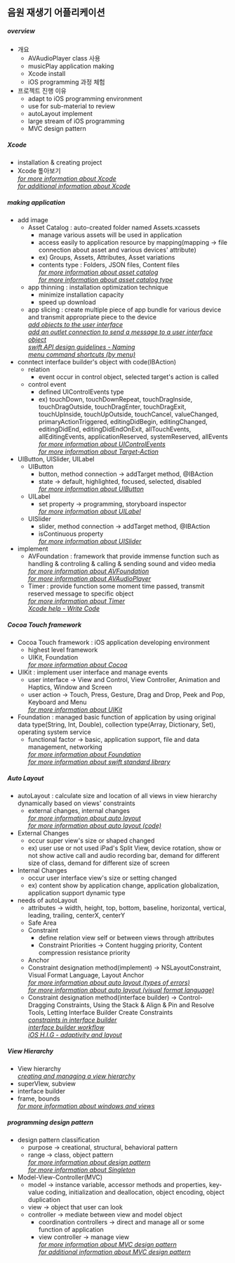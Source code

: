 ## 음원 재생기 어플리케이션

##### overview
- 개요
  * AVAudioPlayer class 사용
  * musicPlay application making
  * Xcode install
  * iOS programming 과정 체험
- 프로젝트 진행 이유
  * adapt to iOS programming environment
  * use for sub-material to review
  * autoLayout implement
  * large stream of iOS programming
  * MVC design pattern

##### Xcode
- installation & creating project
- Xcode 톺아보기  
*[for more information about Xcode](https://developer.apple.com/xcode/ide/)*  
*[for additional information about Xcode](http://help.apple.com/xcode/mac/current/)*

##### making application
- add image
  * Asset Catalog : auto-created folder named Assets.xcassets
    + manage various assets will be used in application
    + access easily to application resource by mapping(mapping -> file connection about asset and various devices' attribute)
    + ex) Groups, Assets, Attributes, Asset variations
    + contents type : Folders, JSON files, Content files  
    *[for more information about asset catalog](http://help.apple.com/xcode/mac/current/#/dev10510b1f7)*  
    *[for more information about asset catalog type](https://developer.apple.com/library/content/documentation/Xcode/Reference/xcode_ref-Asset_Catalog_Format/AssetTypes.html)*
  * app thinning : installation optimization technique
    + minimize installation capacity
    + speed up download
  * app slicing : create multiple piece of app bundle for various device and transmit appropriate piece to the device  
  *[add objects to the user interface](http://help.apple.com/xcode/mac/current/#/dev9ffcd0c51)*  
  *[add an outlet connection to send a message to a user interface object](http://help.apple.com/xcode/mac/current/#/devc06f7ee11)*  
  *[swift API design guidelines - Naming](https://swift.org/documentation/api-design-guidelines/#naming)*  
  *[menu command shortcuts (by menu)](https://developer.apple.com/library/content/documentation/IDEs/Conceptual/xcode_help-command_shortcuts/MenuCommands/MenuCommands014.html)*
- conntect interface builder's object with code(IBAction)
  * relation
    + event occur in control object, selected target's action is called
  * control event
    + defined UIControlEvents type
    + ex) touchDown, touchDownRepeat, touchDragInside, touchDragOutside, touchDragEnter, touchDragExit, touchUpInside, touchUpOutside, touchCancel, valueChanged, primaryActionTriggered, editingDidBegin, editingChanged, editingDidEnd, editingDidEndOnExit, allTouchEvents, allEditingEvents, applicationReserved, systemReserved, allEvents  
    *[for more information about UIControlEvents](https://developer.apple.com/documentation/uikit/uicontrolevents)*  
    *[for more information about Target-Action](https://developer.apple.com/library/content/documentation/General/Conceptual/CocoaEncyclopedia/Target-Action/Target-Action.html)*
- UIButton, UISlider, UILabel
  * UIButton
    + button, method connection -> addTarget method, @IBAction
    + state -> default, highlighted, focused, selected, disabled  
    *[for more information about UIButton](https://developer.apple.com/documentation/uikit/uibutton)*
  * UILabel
    + set property -> programming, storyboard inspector  
    *[for more information about UILabel](https://developer.apple.com/documentation/uikit/uilabel)*
  * UISlider
    + slider, method connection -> addTarget method, @IBAction
    + isContinuous property  
    *[for more information about UISlider](https://developer.apple.com/documentation/uikit/uislider)*
- implement
  * AVFoundation : framework that provide immense function such as handling & controling & calling & sending sound and video media  
  *[for more information about AVFoundation](https://developer.apple.com/documentation/avfoundation)*  
  *[for more information about AVAudioPlayer](https://developer.apple.com/documentation/avfoundation/avaudioplayer)*
  * Timer : provide function some moment time passed, transmit reserved message to specific object  
  *[for more information about Timer](https://developer.apple.com/documentation/foundation/timer)*  
  *[Xcode help - Write Code](http://help.apple.com/xcode/mac/current/#/dev8716704af)*

##### Cocoa Touch framework
- Cocoa Touch framework : iOS application developing environment
  * highest level framework
  * UIKit, Foundation  
  *[for more information about Cocoa](https://developer.apple.com/library/content/documentation/General/Conceptual/DevPedia-CocoaCore/Cocoa.html)*
- UIKit : implement user interface and manage events
  * user interface -> View and Control, View Controller, Animation and Haptics, Window and Screen
  * user action -> Touch, Press, Gesture, Drag and Drop, Peek and Pop, Keyboard and Menu  
  *[for more information about UIKit](https://developer.apple.com/documentation/uikit)*
- Foundation : managed basic function of application by using original data type(String, Int, Double), collection type(Array, Dictionary, Set), operating system service
  * functional factor -> basic, application support, file and data management, networking  
  *[for more information about Foundation](https://developer.apple.com/documentation/foundation)*  
  *[for more information about swift standard library](https://developer.apple.com/documentation/swift)*

##### Auto Layout
- autoLayout : calculate size and location of all views in view hierarchy dynamically based on views' constraints
  * external changes, internal changes  
  *[for more information about auto layout](https://developer.apple.com/library/content/documentation/UserExperience/Conceptual/AutolayoutPG/index.html#//apple_ref/doc/uid/TP40010853-CH7-SW1)*  
  *[for more information about auto layout (code)](https://developer.apple.com/library/content/documentation/UserExperience/Conceptual/AutolayoutPG/ProgrammaticallyCreatingConstraints.html#//apple_ref/doc/uid/TP40010853-CH16-SW1)*
- External Changes
  * occur super view's size or shaped changed
  * ex) user use or not used iPad's Split View, device rotation, show or not show active call and audio recording bar, demand for different size of class, demand for different size of screen
- Internal Changes
  * occur user interface view's size or setting changed
  * ex) content show by application change, application globalization, application support dynamic type
- needs of autoLayout
  * attributes -> width, height, top, bottom, baseline, horizontal, vertical, leading, trailing, centerX, centerY
  * Safe Area
  * Constraint
    + define relation view self or between views through attributes
    + Constraint Priorities -> Content hugging priority, Content compression resistance priority
  * Anchor
  * Constraint designation method(implement) -> NSLayoutConstraint, Visual Format Language, Layout Anchor  
  *[for more information about auto layout (types of errors)](https://developer.apple.com/library/content/documentation/UserExperience/Conceptual/AutolayoutPG/TypesofErrors.html#//apple_ref/doc/uid/TP40010853-CH22-SW1)*  
  *[for more information about auto layout (visual format language)](https://developer.apple.com/library/content/documentation/UserExperience/Conceptual/AutolayoutPG/VisualFormatLanguage.html#//apple_ref/doc/uid/TP40010853-CH27-SW1)*
  * Constraint designation method(interface builder) -> Control-Dragging Constraints, Using the Stack & Align & Pin and Resolve Tools, Letting Interface Builder Create Constraints  
  *[constraints in interface builder](https://developer.apple.com/library/content/documentation/UserExperience/Conceptual/AutolayoutPG/WorkingwithConstraintsinInterfaceBuidler.html#//apple_ref/doc/uid/TP40010853-CH10-SW1)*  
  *[interface builder workflow](http://help.apple.com/xcode/mac/current/#/dev31645f17f)*  
  *[iOS H.I.G - adaptivity and layout](https://developer.apple.com/ios/human-interface-guidelines/visual-design/adaptivity-and-layout/)*



##### View Hierarchy
- View hierarchy  
*[creating and managing a view hierarchy](https://developer.apple.com/library/content/documentation/WindowsViews/Conceptual/ViewPG_iPhoneOS/CreatingViews/CreatingViews.html#//apple_ref/doc/uid/TP40009503-CH5-SW47)*
- superVIew, subview
- interface builder
- frame, bounds  
*[for more information about windows and views](https://developer.apple.com/library/content/documentation/WindowsViews/Conceptual/ViewPG_iPhoneOS/Introduction/Introduction.html)*

##### programming design pattern
- design pattern classification
  * purpose -> creational, structural, behavioral pattern
  * range -> class, object pattern  
  *[for more information about design pattern](https://en.wikipedia.org/wiki/Software_design_pattern)*  
  *[for more information about Singleton](https://developer.apple.com/library/content/documentation/General/Conceptual/DevPedia-CocoaCore/Singleton.html)*
- Model-View-Controller(MVC)
  * model -> instance variable, accessor methods and properties, key-value coding, initialization and deallocation, object encoding, object duplication
  * view -> object that user can look
  * controller -> mediate between view and model object
    + coordination controllers -> direct and manage all or some function of application
    + view controller -> manage view  
  *[for more information about MVC design pattern](https://developer.apple.com/library/content/documentation/General/Conceptual/DevPedia-CocoaCore/MVC.html)*  
  *[for additional information about MVC design pattern](https://developer.apple.com/library/content/documentation/General/Conceptual/CocoaEncyclopedia/Model-View-Controller/Model-View-Controller.html)*
